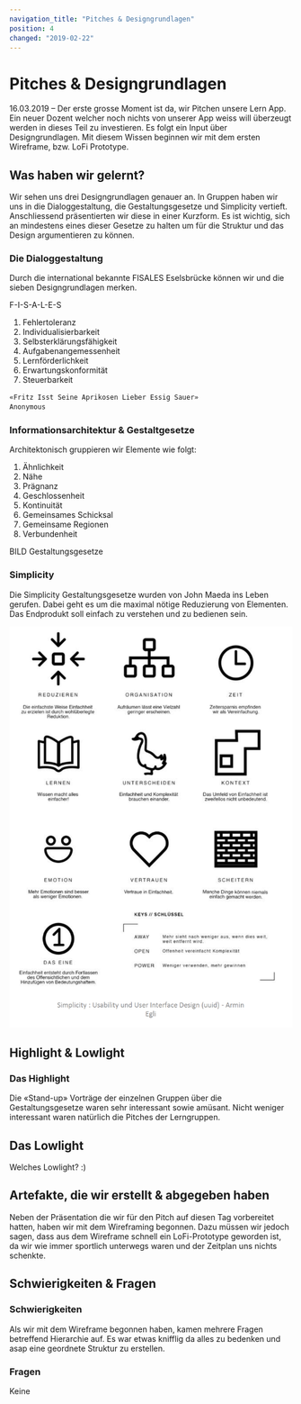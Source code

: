 ```yaml
---
navigation_title: "Pitches & Designgrundlagen"
position: 4
changed: "2019-02-22"
---
```


# Pitches & Designgrundlagen

16.03.2019 – Der erste grosse Moment ist da, wir Pitchen unsere Lern App. Ein neuer Dozent welcher noch nichts von unserer App weiss will überzeugt werden in dieses Teil zu investieren. Es folgt ein Input über Designgrundlagen. Mit diesem Wissen beginnen wir mit dem ersten Wireframe, bzw. LoFi Prototype.

## Was haben wir gelernt?
Wir sehen uns drei Designgrundlagen genauer an. In Gruppen haben wir uns in die Dialoggestaltung, die Gestaltungsgesetze und Simplicity vertieft. Anschliessend präsentierten wir diese in einer Kurzform. Es ist wichtig, sich an mindestens eines dieser Gesetze zu halten um für die Struktur und das Design argumentieren zu können. 

### Die Dialoggestaltung 
Durch die international bekannte FISALES Eselsbrücke können wir und die sieben Designgrundlagen merken.

F-I-S-A-L-E-S
1. Fehlertoleranz
2. Individualisierbarkeit
3. Selbsterklärungsfähigkeit
4. Aufgabenangemessenheit
5. Lernförderlichkeit
6. Erwartungskonformität
7. Steuerbarkeit

```html
«Fritz Isst Seine Aprikosen Lieber Essig Sauer» 
Anonymous
```

### Informationsarchitektur & Gestaltgesetze
Architektonisch gruppieren wir Elemente wie folgt:
1. Ähnlichkeit
2. Nähe
3. Prägnanz
4. Geschlossenheit
5. Kontinuität
6. Gemeinsames Schicksal
7. Gemeinsame Regionen
8. Verbundenheit

BILD Gestaltungsgesetze

### Simplicity
Die Simplicity Gestaltungsgesetze wurden von John Maeda ins Leben gerufen. Dabei geht es um die maximal nötige Reduzierung von Elementen. Das Endprodukt soll einfach zu verstehen und zu bedienen sein.

![Simplicity](./_media/Simplicity.png)

## Highlight & Lowlight
### Das Highlight
Die «Stand-up» Vorträge der einzelnen Gruppen über die Gestaltungsgesetze waren sehr interessant sowie amüsant. Nicht weniger interessant waren natürlich die Pitches der Lerngruppen.

## Das Lowlight
Welches Lowlight? :)

## Artefakte, die wir erstellt & abgegeben haben
Neben der Präsentation die wir für den Pitch auf diesen Tag vorbereitet hatten, haben wir mit dem Wireframing begonnen. Dazu müssen wir jedoch sagen, dass aus dem Wireframe schnell ein LoFi-Prototype geworden ist, da wir wie immer sportlich unterwegs waren und der Zeitplan uns nichts schenkte.

## Schwierigkeiten & Fragen
### Schwierigkeiten
Als wir mit dem Wireframe begonnen haben, kamen mehrere Fragen betreffend Hierarchie auf. Es war etwas knifflig da alles zu bedenken und asap eine geordnete Struktur zu erstellen.

### Fragen
Keine
